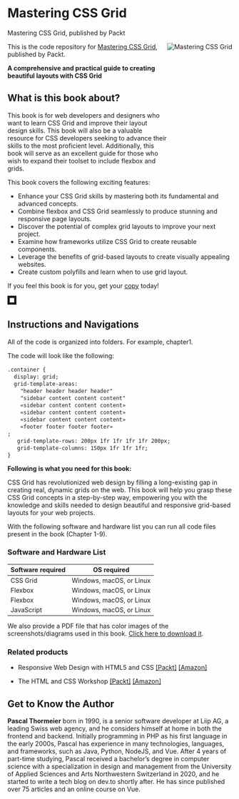 # Mastering CSS Grid	
Mastering CSS Grid, published by Packt

<a href="https://www.packtpub.com/product/mastering-css-grid/9781804614846"><img src="https://static.packt-cdn.com/products/9781804614846/cover/smaller" alt="Mastering CSS Grid" height="256px" align="right"></a>

This is the code repository for [Mastering CSS Grid](https://www.packtpub.com/product//mastering-css-grid/9781804614846), published by Packt.

**A comprehensive and practical guide to creating beautiful layouts with CSS Grid**

## What is this book about?

This book is for web developers and designers who want to learn CSS Grid and improve their layout design skills. This book will also be a valuable resource for CSS developers seeking to advance their skills to the most proficient level. Additionally, this book will serve as an excellent guide for those who wish to expand their toolset to include flexbox and grids.

This book covers the following exciting features:

* Enhance your CSS Grid skills by mastering both its fundamental and advanced concepts.
* Combine flexbox and CSS Grid seamlessly to produce stunning and responsive page layouts.
* Discover the potential of complex grid layouts to improve your next project.
* Examine how frameworks utilize CSS Grid to create reusable components.
* Leverage the benefits of grid-based layouts to create visually appealing websites.
* Create custom polyfills and learn when to use grid layout.

If you feel this book is for you, get your [copy](https://www.amazon.com/Mastering-CSS-Grid-comprehensive-practical/dp/180461484X) today!

<a href="https://www.packtpub.com/?utm_source=github&utm_medium=banner&utm_campaign=GitHubBanner"><img src="https://raw.githubusercontent.com/PacktPublishing/GitHub/master/GitHub.png" 
alt="https://www.packtpub.com/" border="5" /></a>

## Instructions and Navigations
All of the code is organized into folders. For example, chapter1.

The code will look like the following:
```
.container {
  display: grid;
  grid-template-areas:
    "header header header header"
    "sidebar content content content"
    «sidebar content content content»
    «sidebar content content content»
    «sidebar content content content»
    «footer footer footer footer»
;
   grid-template-rows: 200px 1fr 1fr 1fr 1fr 200px;
   grid-template-columns: 150px 1fr 1fr 1fr;
}

```

**Following is what you need for this book:**

CSS Grid has revolutionized web design by filling a long-existing gap in creating real, dynamic grids on the web. This book will help you grasp these CSS Grid concepts in a step-by-step way, empowering you with the knowledge and skills needed to design beautiful and responsive grid-based layouts for your web projects.

With the following software and hardware list you can run all code files present in the book (Chapter 1-9).
### Software and Hardware List
| Software required                    | OS required                         |
| ------------------------------------ | ----------------------------------- |
| CSS Grid                             | Windows, macOS, or Linux            |
| Flexbox                              | Windows, macOS, or Linux            |
| Flexbox                              | Windows, macOS, or Linux            |
| JavaScript                           | Windows, macOS, or Linux            |


We also provide a PDF file that has color images of the screenshots/diagrams used in this book. [Click here to download it](https://packt.link/0FCcj).


### Related products <Other books you may enjoy>
* Responsive Web Design with HTML5 and CSS  [[Packt]](https://www.packtpub.com/product/responsive-web-design-with-html5-and-css-third-edition/9781839211560) [[Amazon]](https://www.amazon.in/Responsive-Web-Design-HTML5-CSS/dp/1839211563/ref=tmm_pap_swatch_0?_encoding=UTF8&qid=&sr=)

* The HTML and CSS Workshop  [[Packt]](https://www.packtpub.com/product/the-html-and-css-workshop/9781838824532) [[Amazon]](https://www.amazon.in/HTML-CSS-Workshop-Interactive-Approach/dp/1838824537/ref=tmm_pap_swatch_0?_encoding=UTF8&qid=&sr=)

## Get to Know the Author
**Pascal Thormeier** born in 1990, is a senior software developer at Liip AG, a leading Swiss web agency, and he considers himself at home in both the frontend and backend. Initially programming in PHP as his first language in the early 2000s, Pascal has experience in many technologies, languages, and frameworks, such as Java, Python, NodeJS, and Vue.
After 4 years of part-time studying, Pascal received a bachelor’s degree in computer science with a specialization in design and management from the University of Applied Sciences and Arts Northwestern Switzerland in 2020, and he started to write a tech blog on dev.to shortly after. He has since published over 75 articles and an online course on Vue.
